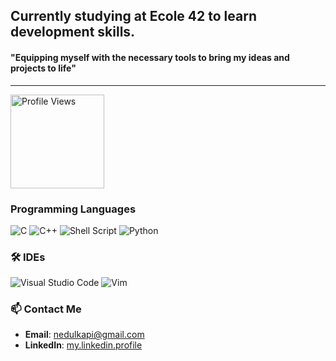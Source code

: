 ## Currently studying at Ecole 42 to learn development skills. 
#### "Equipping myself with the necessary tools to bring my ideas and projects to life"
---
<img src="https://komarev.com/ghpvc/?username=nedulk&color=green" alt="Profile Views" width="150" height="auto">



### Programming Languages

![C](https://img.shields.io/badge/C-A8B9CC?style=for-the-badge&logo=c&logoColor=white)
![C++](https://img.shields.io/badge/C++-00599C?style=for-the-badge&logo=cplusplus&logoColor=white)
![Shell Script](https://img.shields.io/badge/Shell_Script-4EAA25?style=for-the-badge&logo=gnu-bash&logoColor=white)
![Python](https://img.shields.io/badge/Python-3776AB?style=for-the-badge&logo=python&logoColor=white)

### 🛠️ IDEs

![Visual Studio Code](https://img.shields.io/badge/Visual_Studio_Code-0078D4?style=for-the-badge&logo=visual-studio-code&logoColor=white)
![Vim](https://img.shields.io/badge/Vim-019733?style=for-the-badge&logo=vim&logoColor=white)

### 📫 Contact Me

- **Email**: [nedulkapi@gmail.com](mailto:nedulkapi@gmail.com)
- **LinkedIn**: [my.linkedin.profile](https://linkedin.com/in/your.linkedin.profile)

